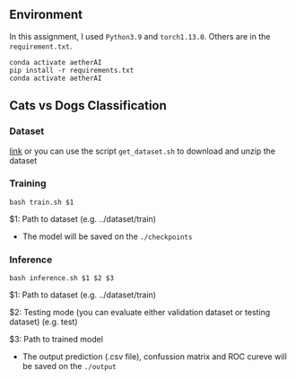## Environment
In this assignment, I used `Python3.9` and `torch1.13.0`. Others are in the `requirement.txt`.
```shell
conda activate aetherAI
pip install -r requirements.txt
conda activate aetherAI
```

## Cats vs Dogs Classification

### Dataset
[link](https://www.kaggle.com/competitions/dogs-vs-cats/data) or you can use the script `get_dataset.sh` to download and unzip the dataset

### Training
```shell
bash train.sh $1
```
$1: Path to dataset (e.g. ../dataset/train)

- The model will be saved on the `./checkpoints`

### Inference
```shell
bash inference.sh $1 $2 $3 
```
$1: Path to dataset (e.g. ../dataset/train)

$2: Testing mode (you can evaluate either validation dataset or testing dataset) (e.g. test)

$3: Path to trained model 

- The output prediction (.csv file), confussion matrix and ROC cureve will be saved on the `./output`

